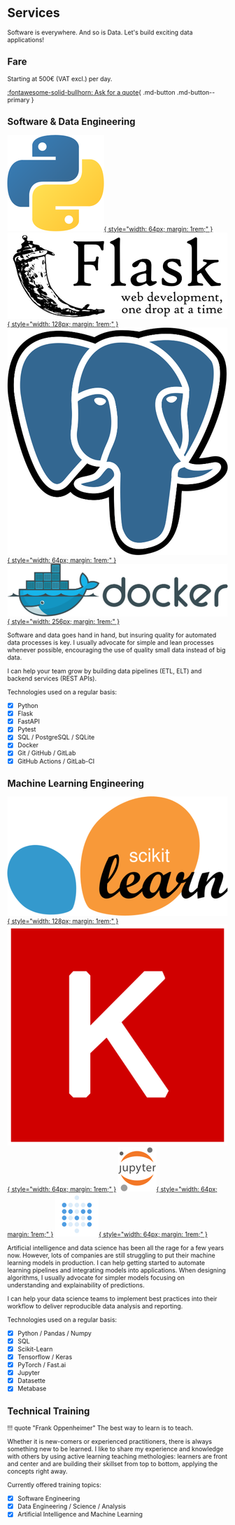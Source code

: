 # Services

Software is everywhere. And so is Data. Let's build exciting data applications!

## Fare

Starting at 500€ (VAT excl.) per day.

[:fontawesome-solid-bullhorn: Ask for a quote](/contact/){ .md-button .md-button--primary }

## Software & Data Engineering

[![Python Logo](../static/company/python.svg "Python"){ style="width: 64px; margin: 1rem;" }](https://www.python.org)
[![Flask Logo](../static/company/flask.svg "Flask"){ style="width: 128px; margin: 1rem;" }](https://palletsprojects.com/p/flask/)
[![PostgreSQL Logo](../static/company/postgresql.svg "PostgreSQL"){ style="width: 64px; margin: 1rem;" }](https://www.postgresql.org)
[![Docker Logo](../static/company/docker.svg "Docker"){ style="width: 256px; margin: 1rem;" }](https://www.docker.com)

Software and data goes hand in hand, but insuring quality for automated data
processes is key. I usually advocate for simple and lean processes whenever
possible, encouraging the use of quality small data instead of big data.

I can help your team grow by building data pipelines (ETL, ELT) and backend
services (REST APIs).

Technologies used on a regular basis:

- [x] Python
- [x] Flask
- [x] FastAPI
- [x] Pytest
- [x] SQL / PostgreSQL / SQLite
- [x] Docker
- [x] Git / GitHub / GitLab
- [x] GitHub Actions / GitLab-CI

## Machine Learning Engineering

[![Scikit-Learn Logo](../static/company/scikit-learn.svg "Scikit-Learn"){ style="width: 128px; margin: 1rem;" }](https://scikit-learn.org)
[![Keras Logo](../static/company/keras.svg "Keras"){ style="width: 64px; margin: 1rem;" }](https://keras.io)
[![Jupyter Logo](../static/company/jupyter.svg "Jupyter"){ style="width: 64px; margin: 1rem;" }](https://jupyter.org)
[![Metabase Logo](../static/company/metabase.svg "Metabase"){ style="width: 64px; margin: 1rem;" }](https://www.metabase.com)

Artificial intelligence and data science has been all the rage for a few years now.
However, lots of companies are still struggling to put their machine learning
models in production. I can help getting started to automate learning pipelines
and integrating models into applications. When designing algorithms, I usually
advocate for simpler models focusing on understanding and explainability of predictions.

I can help your data science teams to implement best practices into their workflow
to deliver reproducible data analysis and reporting.

Technologies used on a regular basis:

- [x] Python / Pandas / Numpy
- [x] SQL
- [x] Scikit-Learn
- [x] Tensorflow / Keras
- [x] PyTorch / Fast.ai
- [x] Jupyter
- [x] Datasette
- [x] Metabase

## Technical Training

!!! quote "Frank Oppenheimer"
    The best way to learn is to teach.

Whether it is new-comers or experienced practitioners, there is always something
new to be learned. I like to share my experience and knowledge with others by
using active learning teaching methologies: learners are front and center and
are building their skillset from top to bottom, applying the concepts right away.

Currently offered training topics:

- [x] Software Engineering
- [x] Data Engineering / Science / Analysis
- [x] Artificial Intelligence and Machine Learning
